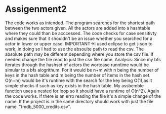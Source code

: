 # Assigenment2
The code works as intended. The program searches for the shortest path between the two actors given.
All the actors are added into a hashtable where they could than be acccessed. The code checks for
case sensitivty and makes sure that it shouldn't be an issue whether you searched for a actor in lower or upper case.
IMPORTANT->I used eclipse to get j-son to work, in doing so I had to use the absoulte path to read the csv. The absolute path may be 
different depending where you store the csv file. If needed change the file read to just the csv file name.
Analysis:
Since my bfs iterates through the hashset of actors the wortcase runntime would be simular to a bfs alogrithum. For it would be n+m with 
n being the number of keys in the hash table and m being the number of items in the hash set. 
O(n+m) would be it's runtime with the search for the key being O(1),as it simple checks if such as key exists in the hash table.
My assbemble function uses a nested for loop so it should have a runtime of O(n^2).
Again the code works. If there is an erro reading the file it's a simple change of the name. If the project is in the same directory
should work with just the file name. "tmdb_5000_credits.csv".
